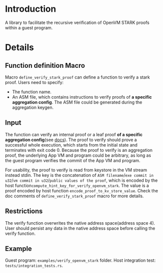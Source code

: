 # Introduction
A library to facilitate the recursive verification of OpenVM STARK proofs within a guest program.

# Details 
## Function definition Macro
Macro `define_verify_stark_proof` can define a function to verify a stark proof. Users need to specify:
- The function name.
- An ASM file, which contains instructions to verify proofs of **a specific aggregation config**. The ASM file could be generated during the aggregation keygen.
 
## Input
The function can verify an internal proof or a leaf proof **of a specific aggregation config**(see [docs](../../docs/specs/continuations.md)).
The proof to verify should prove a successful whole execution, which starts from the initial state and terminates with exit code 0.
Because the proof to verify is an aggregation proof, the underlying App VM and program could be arbitrary, as long as the guest program verifies the commit of the App VM and program.

For usability, the proof to verify is read from keystore in the VM stream instead stdin. 
The key is the concatenation of `ASM filename`/`exe commit in u32`/`vm commit in u32`/`public values of the proof`, which is encoded by the host function`compute_hint_key_for_verify_openvm_stark`. 
The value is a proof encoded by host function `encode_proof_to_kv_store_value`. Check the doc comments of `define_verify_stark_proof` macro for more details. 

## Restrictions
The verify function overwrites the native address space(address space 4). User should persist any data in the native address space before calling the verify function.

## Example
Guest program: `examples/verify_openvm_stark` folder.
Host integration test: `tests/integration_tests.rs`.